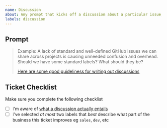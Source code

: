 ```yaml
---
name: Discussion
about: Any prompt that kicks off a discussion about a particular issue, problem or idea. It's the starting point on the journey towards converting thoughts to actionable tasks.
labels: discussion
---
```


## Prompt

> Example: A lack of standard and well-defined GitHub issues we can share across projects is causing unneeded confusion and overhead. Should we have some standard labels? What should they be?
>
> [Here are some good guideliness for writing out discussions](https://docs.thinktandem.io/guides/improve-tandem.html#_1-discussion)

## Ticket Checklist

Make sure you complete the following checklist

- [ ] I'm aware of [what a discussion actually entails](https://docs.thinktandem.io/guides/improve-tandem.html#suggesting-a-change)
- [ ] I've selected _at most_ two labels that _best_ describe what part of the business this ticket improves eg `sales`, `dev`, etc
